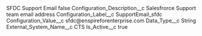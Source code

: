 <?xml version="1.0" encoding="UTF-8"?>
<CustomMetadata xmlns="http://soap.sforce.com/2006/04/metadata" xmlns:xsi="http://www.w3.org/2001/XMLSchema-instance" xmlns:xsd="http://www.w3.org/2001/XMLSchema">
    <label>SFDC Support Email</label>
    <protected>false</protected>
    <values>
        <field>Configuration_Description__c</field>
        <value xsi:type="xsd:string">Salesfrorce Support team email address</value>
    </values>
    <values>
        <field>Configuration_Label__c</field>
        <value xsi:type="xsd:string">SupportEmail_sfdc</value>
    </values>
    <values>
        <field>Configuration_Value__c</field>
        <value xsi:type="xsd:string">sfdc@enspireforenterprise.com</value>
    </values>
    <values>
        <field>Data_Type__c</field>
        <value xsi:type="xsd:string">String</value>
    </values>
    <values>
        <field>External_System_Name__c</field>
        <value xsi:type="xsd:string">CTS</value>
    </values>
    <values>
        <field>Is_Active__c</field>
        <value xsi:type="xsd:boolean">true</value>
    </values>
</CustomMetadata>
